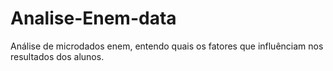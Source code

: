 # Analise-Enem-data
Análise de microdados enem, entendo quais os fatores que influênciam nos resultados dos alunos.
